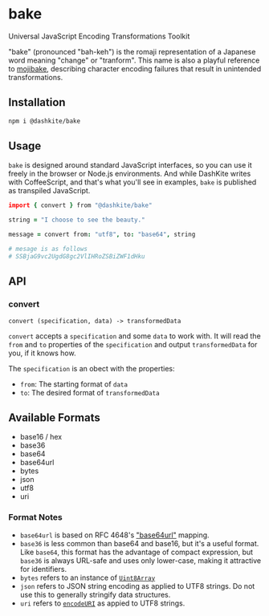 # bake
Universal JavaScript Encoding Transformations Toolkit

"bake" (pronounced "bah-keh") is the romaji representation of a Japanese word meaning "change" or "tranform". This name is also a playful reference to [mojibake][], describing character encoding failures that result in unintended transformations.

[mojibake]: https://en.wikipedia.org/wiki/Mojibake


## Installation

```bash
npm i @dashkite/bake
```

## Usage

`bake` is designed around standard JavaScript interfaces, so you can use it freely in the browser or Node.js environments. And while DashKite writes with CoffeeScript, and that's what you'll see in examples, `bake` is published as transpiled JavaScript.

```coffeescript
import { convert } from "@dashkite/bake"

string = "I choose to see the beauty."

message = convert from: "utf8", to: "base64", string

# mesage is as follows
# SSBjaG9vc2UgdG8gc2VlIHRoZSBiZWF1dHku
```

## API

### convert

```
convert (specification, data) -> transformedData
```

`convert` accepts a `specification` and some `data` to work with. It will read the `from` and `to` properties of the `specification` and output `transformedData` for you, if it knows how.

The `specification` is an obect with the properties:

- `from`: The starting format of `data`
- `to`: The desired format of `transformedData`

## Available Formats

- base16 / hex 
- base36
- base64
- base64url
- bytes
- json
- utf8
- uri

### Format Notes

- `base64url` is based on RFC 4648's ["base64url"](https://tools.ietf.org/html/rfc4648#section-5) mapping.
- `base36` is less common than base64 and base16, but it's a useful format. Like `base64`, this format has the advantage of compact expression, but `base36` is always URL-safe and uses only lower-case, making it attractive for identifiers.
- `bytes` refers to an instance of [`Uint8Array`](https://developer.mozilla.org/en-US/docs/Web/JavaScript/Reference/Global_Objects/Uint8Array)
- `json` refers to JSON string encoding as applied to UTF8 strings. Do not use this to generally stringify data structures.
- `uri` refers to [`encodeURI`](https://developer.mozilla.org/en-US/docs/Web/JavaScript/Reference/Global_Objects/encodeURI) as appied to UTF8 strings.